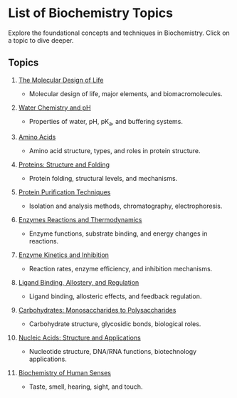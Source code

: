 # List of Biochemistry Topics

Explore the foundational concepts and techniques in Biochemistry. Click on a topic to dive deeper.

## Topics

1. [The Molecular Design of Life](topic01/index.md)
    - Molecular design of life, major elements, and biomacromolecules.

2. [Water Chemistry and pH](topic02/index.md)
    - Properties of water, pH, pK<sub>a</sub>, and buffering systems.

3. [Amino Acids](topic03/index.md)
    - Amino acid structure, types, and roles in protein structure.

4. [Proteins: Structure and Folding](topic04/index.md)
    - Protein folding, structural levels, and mechanisms.

5. [Protein Purification Techniques](topic05/index.md)
    - Isolation and analysis methods, chromatography, electrophoresis.

6. [Enzymes Reactions and Thermodynamics](topic06/index.md)
    - Enzyme functions, substrate binding, and energy changes in reactions.

7. [Enzyme Kinetics and Inhibition](topic07/index.md)
    - Reaction rates, enzyme efficiency, and inhibition mechanisms.

8. [Ligand Binding, Allostery, and Regulation](topic07/index.md)
    - Ligand binding, allosteric effects, and feedback regulation.

9. [Carbohydrates: Monosaccharides to Polysaccharides](topic09/index.md)
    - Carbohydrate structure, glycosidic bonds, biological roles.

10. [Nucleic Acids: Structure and Applications](topic10/index.md)
    - Nucleotide structure, DNA/RNA functions, biotechnology applications.

11. [Biochemistry of Human Senses](topic11/index.md)
    - Taste, smell, hearing, sight, and touch.
